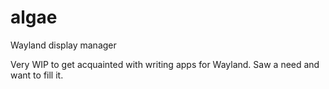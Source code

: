 # algae
Wayland display manager

Very WIP to get acquainted with writing apps for Wayland. Saw a need and want to fill it.
